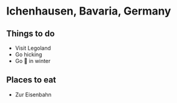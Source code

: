 # Ichenhausen, Bavaria, Germany

## Things to do
- Visit Legoland
- Go hicking
- Go :ski: in winter

## Places to eat
- Zur Eisenbahn

